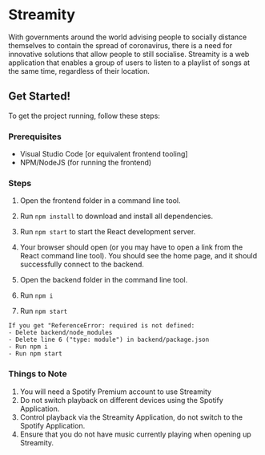 # Streamity

With governments around the world advising people to socially distance themselves to contain the spread of coronavirus, there is a need for innovative solutions that allow people to still socialise.
Streamity is a web application that enables a group of users to listen to a playlist of songs at the same time, regardless of their location. 

## Get Started!

To get the project running, follow these steps:

### Prerequisites
- Visual Studio Code [or equivalent frontend tooling]
- NPM/NodeJS (for running the frontend)

### Steps
1. Open the frontend folder in a command line tool.
2. Run `npm install` to download and install all dependencies.
3. Run `npm start` to start the React development server. 
4. Your browser should open (or you may have to open a link from the React command line tool). You should see the home page, and it should successfully connect to the backend. 

5. Open the backend folder in the command line tool. 
6. Run `npm i`
8. Run `npm start`
```
If you get "ReferenceError: required is not defined:
- Delete backend/node_modules
- Delete line 6 ("type: module") in backend/package.json
- Run npm i
- Run npm start
```

### Things to Note
1. You will need a Spotify Premium account to use Streamity
2. Do not switch playback on different devices using the Spotify Application. 
3. Control playback via the Streamity Application, do not switch to the Spotify Application.
4. Ensure that you do not have music currently playing when opening up Streamity. 
